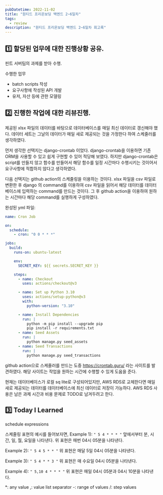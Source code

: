 ```yaml
---
pubDatetime: 2022-11-02
title: "원티드 프리온보딩 백엔드 2~6일차"
tags:
  - review
description: "원티드 프리온보딩 백엔드 2~6일차 회고록"
---
```


## 1️⃣ 할당된 업무에 대한 진행상황 공유.

핀트 서버팀의 과제를 받아 수행.

수행한 업무

- batch scripts 작성
- 요구사항에 작성된 API 개발
- 유저, 자산 등에 관한 모델링

## 2️⃣ 진행한 작업에 대한 리뷰진행.

제공된 xlsx 파일의 데이터를 바탕으로 데이터베이스를 매일 최신 데이터로 갱신해야 했다.
데이터 세트는 그날의 데이터가 매일 새로 제공되는 것을 가정한다 하여 스케줄러를 생각하였다.

먼저 생각한 선택지는 django-crontab 이었다.
django-crontab을 이용하면 기존 ORM을 사용할 수 있고 쉽게 구현할 수 있어 적당해 보였다.
하지만 django-crontab은 script를 만들지 않고 함수를 만들어서 해당 함수를 일정 시간마다 수행시키는 것이어서 요구사항에 적합하지 않다고 생각하였다.

다음 선택지는 github action의 스케줄링을 이용하는 것이다.
xlsx 파일을 csv 파일로 변환한 후 django 의 command를 이용하여 csv 파일을 읽어서 해당 데이터를 데이터베이스에 입력하는 command를 만드는 것이다.
그 후 github action을 이용하여 원하는 시간마다 해당 command를 실행하게 구성하였다.

완성된 yml 파일:

```yml
name: Cron Job

on:
  schedule:
    - cron: "0 0 * * *"

jobs:
  build:
    runs-on: ubuntu-latest

    env:
      SECRET_KEY: ${{ secrets.SECRET_KEY }}

    steps:
      - name: Checkout
        uses: actions/checkout@v3

      - name: Set up Python 3.10
        uses: actions/setup-python@v3
        with:
          python-version: "3.10"

      - name: Install Dependencies
        run: |
          python -m pip install --upgrade pip
          pip install -r requirements.txt
      - name: Seed Assets
        run: |
          python manage.py seed_assets
      - name: Seed Transactions
        run: |
          python manage.py seed_transactions
```

github action으로 스케줄러를 만드는 도중 https://crontab.guru/ 라는 사이트를 발견하였다.
해당 사이트는 작업을 원하는 시간에 수행할 수 있게 도움을 준다.

현재는 데이터베이스가 로컬 sq lite로 구성되어있지만, AWS RDS로 교체한다면 매일 새로 제공되는 데이터를 데이터베이스에 최신 데이터로 저장이 가능하다.
AWS RDS 사용은 남은 과제 시간과 비용 문제로 TODO로 남겨두려고 한다.

## 3️⃣ Today I Learned

schedule expressions

스케줄링 표현의 예시를 들어보자면,
Example 1):
`" 5 4 * * * "`
앞에서부터 분, 시간, 일, 월, 요일을 나타낸다.
위 표현은 매번 04시 05분을 나타낸다.

Example 2):
`" 5 4 5 * * "`
위 표현은 매달 5일 04시 05분을 나타낸다.

Example 3):
`" 5 4 * * 3 "`
위 표현은 매 수요일 04시 05분을 나타낸다.

Example 4):
`" 5,10 4 * * * "`
위 표현은 매일 04시 05분과 04시 10분을 나타낸다.

\*: any value
,: value list separator
-: range of values
/: step values
